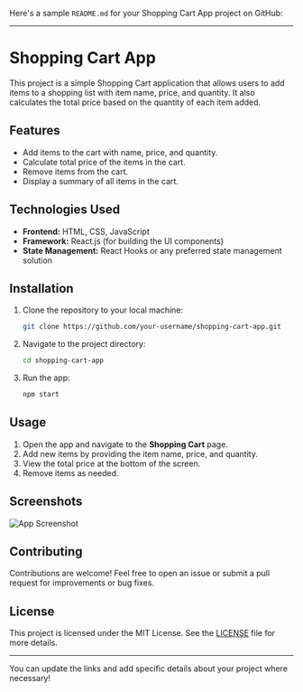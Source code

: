 Here's a sample `README.md` for your Shopping Cart App project on GitHub:

---

# Shopping Cart App

This project is a simple Shopping Cart application that allows users to add items to a shopping list with item name, price, and quantity. It also calculates the total price based on the quantity of each item added.

## Features

- Add items to the cart with name, price, and quantity.
- Calculate total price of the items in the cart.
- Remove items from the cart.
- Display a summary of all items in the cart.

## Technologies Used

- **Frontend:** HTML, CSS, JavaScript
- **Framework:** React.js (for building the UI components)
- **State Management:** React Hooks or any preferred state management solution

## Installation

1. Clone the repository to your local machine:

   ```bash
   git clone https://github.com/your-username/shopping-cart-app.git
   ```

2. Navigate to the project directory:

   ```bash
   cd shopping-cart-app
   ```

4. Run the app:

   ```bash
   npm start
   ```

## Usage

1. Open the app and navigate to the **Shopping Cart** page.
2. Add new items by providing the item name, price, and quantity.
3. View the total price at the bottom of the screen.
4. Remove items as needed.

## Screenshots

![App Screenshot](https://your-image-hosting-site.com/image.png)
## Contributing

Contributions are welcome! Feel free to open an issue or submit a pull request for improvements or bug fixes.

## License

This project is licensed under the MIT License. See the [LICENSE](LICENSE) file for more details.

---

You can update the links and add specific details about your project where necessary!
